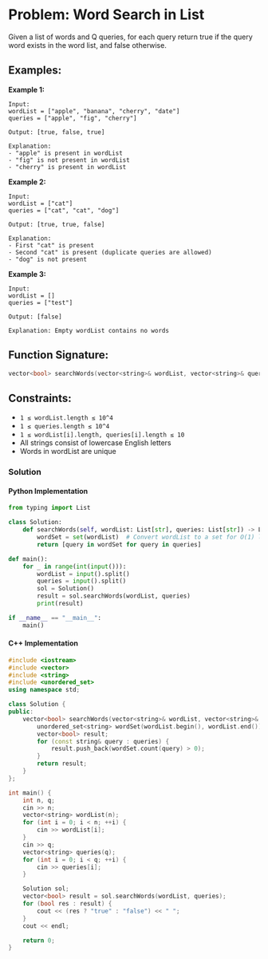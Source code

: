 # Problem: Word Search in List

Given a list of words and Q queries, for each query return true if the query word exists in the word list, and false otherwise.

## Examples:

**Example 1:**
```
Input: 
wordList = ["apple", "banana", "cherry", "date"]
queries = ["apple", "fig", "cherry"]

Output: [true, false, true]

Explanation:
- "apple" is present in wordList
- "fig" is not present in wordList
- "cherry" is present in wordList
```

**Example 2:**
```
Input:
wordList = ["cat"]
queries = ["cat", "cat", "dog"]

Output: [true, true, false]

Explanation:
- First "cat" is present
- Second "cat" is present (duplicate queries are allowed)
- "dog" is not present
```

**Example 3:**
```
Input:
wordList = []
queries = ["test"]

Output: [false]

Explanation: Empty wordList contains no words
```

## Function Signature:
```cpp
vector<bool> searchWords(vector<string>& wordList, vector<string>& queries);
```

## Constraints:
- `1 ≤ wordList.length ≤ 10^4`
- `1 ≤ queries.length ≤ 10^4`
- `1 ≤ wordList[i].length, queries[i].length ≤ 10`
- All strings consist of lowercase English letters
- Words in wordList are unique

### Solution
#### Python Implementation
```python
from typing import List

class Solution:
    def searchWords(self, wordList: List[str], queries: List[str]) -> List[bool]:
        wordSet = set(wordList)  # Convert wordList to a set for O(1) lookups
        return [query in wordSet for query in queries]

def main():
	for _ in range(int(input())):
	    wordList = input().split()
	    queries = input().split()
	    sol = Solution()
	    result = sol.searchWords(wordList, queries)
	    print(result)

if __name__ == "__main__":
    main()
```

#### C++ Implementation
```C++
#include <iostream>
#include <vector>
#include <string>
#include <unordered_set>
using namespace std;

class Solution {
public:
    vector<bool> searchWords(vector<string>& wordList, vector<string>& queries) {
        unordered_set<string> wordSet(wordList.begin(), wordList.end());
        vector<bool> result;
        for (const string& query : queries) {
            result.push_back(wordSet.count(query) > 0);
        }
        return result;
    }
};

int main() {
    int n, q;
    cin >> n;
    vector<string> wordList(n);
    for (int i = 0; i < n; ++i) {
        cin >> wordList[i];
    }
    cin >> q;
    vector<string> queries(q);
    for (int i = 0; i < q; ++i) {
        cin >> queries[i];
    }

    Solution sol;
    vector<bool> result = sol.searchWords(wordList, queries);
    for (bool res : result) {
        cout << (res ? "true" : "false") << " ";
    }
    cout << endl;

    return 0;
}
```